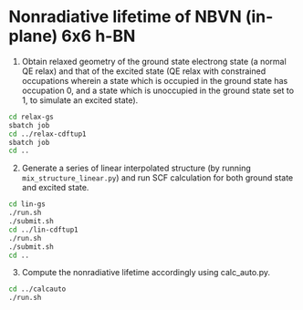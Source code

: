 Nonradiative lifetime of NBVN (in-plane) 6x6 h-BN
===========

1. Obtain relaxed geometry of the ground state electrong state (a normal QE relax) and that of the excited state (QE relax with constrained occupations wherein a state which is occupied in the ground state has occupation 0, and a state which is unoccupied in the ground state set to 1, to simulate an excited state).

```bash
cd relax-gs
sbatch job
cd ../relax-cdftup1
sbatch job
cd ..
```

2. Generate a series of linear interpolated structure (by running `mix_structure_linear.py`) and run SCF calculation for both ground state and excited state.

```bash
cd lin-gs
./run.sh
./submit.sh
cd ../lin-cdftup1
./run.sh
./submit.sh
cd ..
```

3. Compute the nonradiative lifetime accordingly using calc_auto.py.

```bash
cd ../calcauto
./run.sh
```
